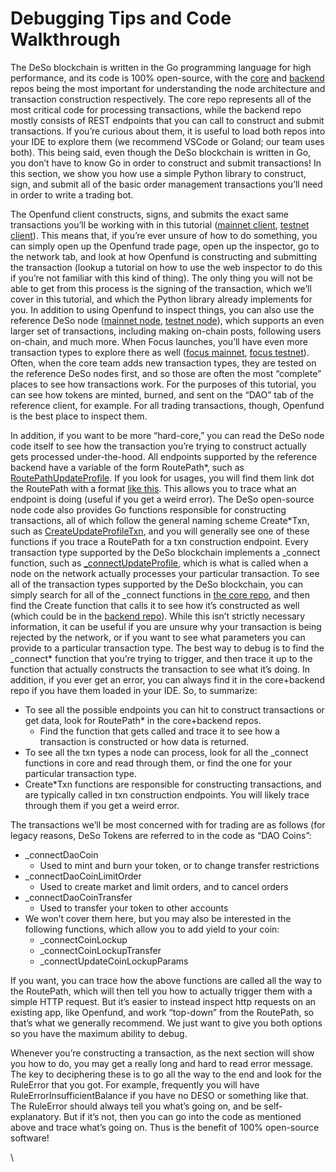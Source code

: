 # Debugging Tips and Code Walkthrough

The DeSo blockchain is written in the Go programming language for high performance, and its code is 100% open-source, with the [core](https://www.github.com/deso-protocol/core) and [backend](https://github.com/deso-protocol/backend) repos being the most important for understanding the node architecture and transaction construction respectively. The core repo represents all of the most critical code for processing transactions, while the backend repo mostly consists of REST endpoints that you can call to construct and submit transactions. If you’re curious about them, it is useful to load both repos into your IDE to explore them (we recommend VSCode or Goland; our team uses both). This being said, even though the DeSo blockchain is written in Go, you don’t have to know Go in order to construct and submit transactions! In this section, we show you how use a simple Python library to construct, sign, and submit all of the basic order management transactions you’ll need in order to write a trading bot.

The Openfund client constructs, signs, and submits the exact same transactions you’ll be working with in this tutorial ([mainnet client](http://openfund.com/trade), [testnet client](https://test.deso.org/)). This means that, if you’re ever unsure of how to do something, you can simply open up the Openfund trade page, open up the inspector, go to the network tab, and look at how Openfund is constructing and submitting the transaction (lookup a tutorial on how to use the web inspector to do this if you’re not familiar with this kind of thing). The only thing you will not be able to get from this process is the signing of the transaction, which we’ll cover in this tutorial, and which the Python library already implements for you. In addition to using Openfund to inspect things, you can also use the reference DeSo node ([mainnet node](https://node.deso.org/), [testnet node](https://test.deso.org/browse?feedTab=Global)), which supports an even larger set of transactions, including making on-chain posts, following users on-chain, and much more. When Focus launches, you’ll have even more transaction types to explore there as well ([focus mainnet](http://focus.xyz), [focus testnet](http://beta.focus.xyz)). Often, when the core team adds new transaction types, they are tested on the reference DeSo nodes first, and so those are often the most “complete” places to see how transactions work. For the purposes of this tutorial, you can see how tokens are minted, burned, and sent on the “DAO” tab of the reference client, for example. For all trading transactions, though, Openfund is the best place to inspect them.

In addition, if you want to be more “hard-core,” you can read the DeSo node code itself to see how the transaction you’re trying to construct actually gets processed under-the-hood. All endpoints supported by the reference backend have a variable of the form RoutePath\*, such as [RoutePathUpdateProfile](https://github.com/deso-protocol/backend/blob/8a00fd811dd2faae78f9363b4efe7fc29d3617a6/routes/server.go#L55). If you look for usages, you will find them link dot the RoutePath with a format [like this](https://github.com/deso-protocol/backend/blob/8a00fd811dd2faae78f9363b4efe7fc29d3617a6/routes/server.go#L783). This allows you to trace what an endpoint is doing (useful if you get a weird error). The DeSo open-source node code also provides Go functions responsible for constructing transactions, all of which follow the general naming scheme Create\*Txn, such as [CreateUpdateProfileTxn](https://github.com/deso-protocol/core/blob/877178a9713604e8223ff33395ff15b62f2a2bb7/lib/blockchain.go#L3661), and you will generally see one of these functions if you trace a RoutePath for a txn construction endpoint. Every transaction type supported by the DeSo blockchain implements a \_connect function, such as [\_connectUpdateProfile](https://github.com/deso-protocol/core/blob/877178a9713604e8223ff33395ff15b62f2a2bb7/lib/block_view.go#L1973), which is what is called when a node on the network actually processes your particular transaction. To see all of the transaction types supported by the DeSo blockchain, you can simply search for all of the \_connect functions in [the core repo](https://github.com/search?q=repo%3Adeso-protocol%2Fcore+_connect\&type=code), and then find the Create function that calls it to see how it’s constructed as well (which could be in the [backend repo](https://github.com/deso-protocol/backend)). While this isn’t strictly necessary information, it can be useful if you are unsure why your transaction is being rejected by the network, or if you want to see what parameters you can provide to a particular transaction type. The best way to debug is to find the \_connect\* function that you’re trying to trigger, and then trace it up to the function that actually constructs the transaction to see what it’s doing. In addition, if you ever get an error, you can always find it in the core+backend repo if you have them loaded in your IDE. So, to summarize:

* To see all the possible endpoints you can hit to construct transactions or get data, look for RoutePath\* in the core+backend repos.
  * Find the function that gets called and trace it to see how a transaction is constructed or how data is returned.
* To see all the txn types a node can process, look for all the \_connect functions in core and read through them, or find the one for your particular transaction type.
* Create\*Txn functions are responsible for constructing transactions, and are typically called in txn construction endpoints. You will likely trace through them if you get a weird error.

The transactions we’ll be most concerned with for trading are as follows (for legacy reasons, DeSo Tokens are referred to in the code as “DAO Coins”:

* \_connectDaoCoin
  * Used to mint and burn your token, or to change transfer restrictions
* \_connectDaoCoinLimitOrder
  * Used to create market and limit orders, and to cancel orders
* \_connectDaoCoinTransfer
  * Used to transfer your token to other accounts
* We won’t cover them here, but you may also be interested in the following functions, which allow you to add yield to your coin:
  * \_connectCoinLockup
  * \_connectCoinLockupTransfer
  * \_connectUpdateCoinLockupParams

If you want, you can trace how the above functions are called all the way to the RoutePath, which will then tell you how to actually trigger them with a simple HTTP request. But it’s easier to instead inspect http requests on an existing app, like Openfund, and work “top-down” from the RoutePath, so that’s what we generally recommend. We just want to give you both options so you have the maximum ability to debug.

Whenever you’re constructing a transaction, as the next section will show you how to do, you may get a really long and hard to read error message. The key to deciphering these is to go all the way to the end and look for the RuleError that you got. For example, frequently you will have RuleErrorInsufficientBalance if you have no DESO or something like that. The RuleError should always tell you what’s going on, and be self-explanatory. But if it’s not, then you can go into the code as mentioned above and trace what’s going on. Thus is the benefit of 100% open-source software!

\
